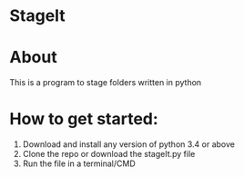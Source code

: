 # StageIt
<h1> About </h1>

This is a program to stage folders written in python

<h1>How to get started:</h1>

1. Download and install any version of python 3.4 or above
2. Clone the repo or download the stageIt.py file
3. Run the file in a terminal/CMD 